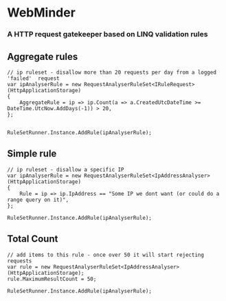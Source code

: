 #  WebMinder

### A HTTP request gatekeeper based on LINQ validation rules

## Aggregate rules
	// ip ruleset - disallow more than 20 requests per day from a logged 'failed'  request
	var ipAnalyserRule = new RequestAnalyserRuleSet<IRuleRequest>(HttpApplicationStorage)
	{
		AggregateRule = ip => ip.Count(a => a.CreatedUtcDateTime >= DateTime.UtcNow.AddDays(-1)) > 20,
	};


	RuleSetRunner.Instance.AddRule(ipAnalyserRule);

	
## Simple rule

	// ip ruleset - disallow a specific IP
	var ipAnalyserRule = new RequestAnalyserRuleSet<IpAddressAnalyser>(HttpApplicationStorage)
	{
		Rule = ip => ip.IpAddress == "Some IP we dont want (or could do a range query on it)",
	};

	RuleSetRunner.Instance.AddRule(ipAnalyserRule);

## Total Count

	// add items to this rule - once over 50 it will start rejecting requests
	var rule = new RequestAnalyserRuleSet<IpAddressAnalyser>(HttpApplicationStorage);
	rule.MaximumResultCount = 50;

	RuleSetRunner.Instance.AddRule(ipAnalyserRule);